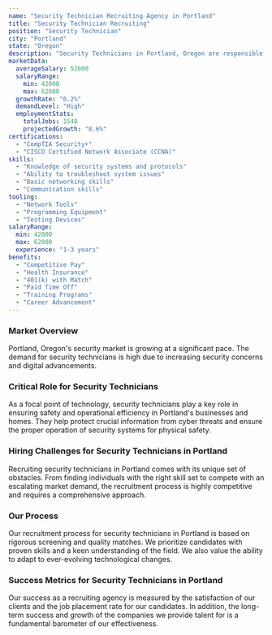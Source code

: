 ```yaml
---
name: "Security Technician Recruiting Agency in Portland"
title: "Security Technician Recruiting"
position: "Security Technician"
city: "Portland"
state: "Oregon"
description: "Security Technicians in Portland, Oregon are responsible for installing, testing, repairing, and maintaining security devices and systems such as CCTV cameras and alarm systems."
marketData:
  averageSalary: 52000
  salaryRange:
    min: 42000
    max: 62000
  growthRate: "6.2%"
  demandLevel: "High"
  employmentStats:
    totalJobs: 1548
    projectedGrowth: "8.6%"
certifications:
  - "CompTIA Security+"
  - "CISCO Certified Network Associate (CCNA)"
skills:
  - "Knowledge of security systems and protocols"
  - "Ability to troubleshoot system issues"
  - "Basic networking skills"
  - "Communication skills"
tooling:
  - "Network Tools"
  - "Programming Equipment"
  - "Testing Devices"
salaryRange:
  min: 42000
  max: 62000
  experience: "1-3 years"
benefits:
  - "Competitive Pay"
  - "Health Insurance"
  - "401(k) with Match"
  - "Paid Time Off"
  - "Training Programs"
  - "Career Advancement"
---
```


### Market Overview
Portland, Oregon's security market is growing at a significant pace. The demand for security technicians is high due to increasing security concerns and digital advancements.

### Critical Role for Security Technicians
As a focal point of technology, security technicians play a key role in ensuring safety and operational efficiency in Portland's businesses and homes. They help protect crucial information from cyber threats and ensure the proper operation of security systems for physical safety.

### Hiring Challenges for Security Technicians in Portland
Recruiting security technicians in Portland comes with its unique set of obstacles. From finding individuals with the right skill set to compete with an escalating market demand, the recruitment process is highly competitive and requires a comprehensive approach.

### Our Process
Our recruitment process for security technicians in Portland is based on rigorous screening and quality matches. We prioritize candidates with proven skills and a keen understanding of the field. We also value the ability to adapt to ever-evolving technological changes.

### Success Metrics for Security Technicians in Portland
Our success as a recruiting agency is measured by the satisfaction of our clients and the job placement rate for our candidates. In addition, the long-term success and growth of the companies we provide talent for is a fundamental barometer of our effectiveness.